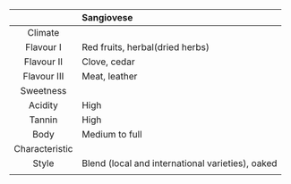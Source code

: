 |  | Sangiovese |
|:---:|:--- |
| Climate |  |
| Flavour I |Red fruits, herbal(dried herbs) |
| Flavour II | Clove, cedar | 
| Flavour III | Meat, leather | 
| Sweetness |  |
| Acidity | High |
| Tannin | High |
| Body | Medium to full |
| Characteristic |  |
| Style| Blend (local and international varieties), oaked |
|  |  |